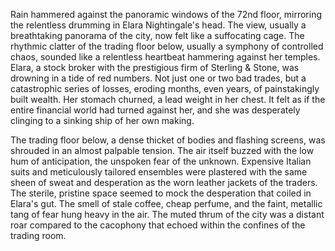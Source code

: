 Rain hammered against the panoramic windows of the 72nd floor, mirroring the relentless drumming in Elara Nightingale's head.  The view, usually a breathtaking panorama of the city, now felt like a suffocating cage.  The rhythmic clatter of the trading floor below, usually a symphony of controlled chaos, sounded like a relentless heartbeat hammering against her temples.  Elara, a stock broker with the prestigious firm of Sterling & Stone, was drowning in a tide of red numbers.  Not just one or two bad trades, but a catastrophic series of losses, eroding months, even years, of painstakingly built wealth.  Her stomach churned, a lead weight in her chest.  It felt as if the entire financial world had turned against her, and she was desperately clinging to a sinking ship of her own making.

The trading floor below, a dense thicket of bodies and flashing screens, was shrouded in an almost palpable tension.  The air itself buzzed with the low hum of anticipation, the unspoken fear of the unknown.  Expensive Italian suits and meticulously tailored ensembles were plastered with the same sheen of sweat and desperation as the worn leather jackets of the traders.  The sterile, pristine space seemed to mock the desperation that coiled in Elara's gut.  The smell of stale coffee, cheap perfume, and the faint, metallic tang of fear hung heavy in the air.  The muted thrum of the city was a distant roar compared to the cacophony that echoed within the confines of the trading room.
